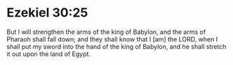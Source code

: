 # Ezekiel 30:25

But I will strengthen the arms of the king of Babylon, and the arms of Pharaoh shall fall down; and they shall know that I [am] the LORD, when I shall put my sword into the hand of the king of Babylon, and he shall stretch it out upon the land of Egypt.